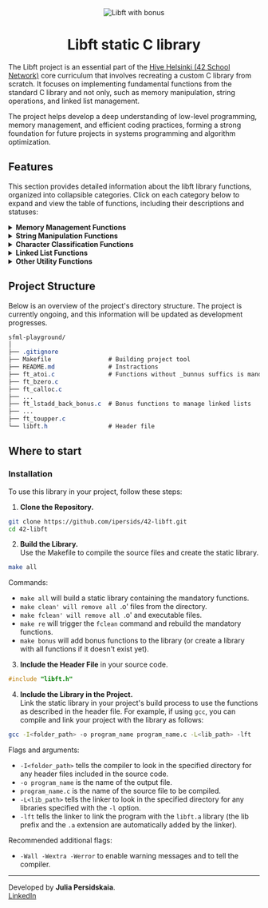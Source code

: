 <div align="center">
<picture>
  <img alt="Libft with bonus" src="https://github.com/ayogun/42-project-badges/blob/main/badges/libftm.png" />
</picture>
  
# Libft static C library

</div>

The Libft project is an essential part of the [Hive Helsinki (42 School Network)](https://www.hive.fi/en/curriculum) core curriculum that involves recreating a custom C library from scratch. It focuses on implementing fundamental functions from the standard C library and not only, such as memory manipulation, string operations, and linked list management.  

The project helps develop a deep understanding of low-level programming, memory management, and efficient coding practices, forming a strong foundation for future projects in systems programming and algorithm optimization.  

## Features  
This section provides detailed information about the libft library functions, organized into collapsible categories. Click on each category below to expand and view the table of functions, including their descriptions and statuses:
<details>
<summary><b>Memory Management Functions</b></summary>
Functions related to memory allocation and manipulation.

| Function        | Description                                           |
| :--------------: | ----------------------------------------------------- |
| `ft_bzero`       | Sets the first n bytes of the memory area to zero.   |
| `ft_calloc`      | Allocates memory for an array and initializes it to zero. |
| `ft_memchr`      | Locates the first occurrence of a byte in memory.    |
| `ft_memcmp`      | Compares the first n bytes of two memory areas.      |
| `ft_memcpy`      | Copies n bytes from one memory area to another.      |
| `ft_memmove`     | Moves n bytes from one memory area to another.      |
| `ft_memset`      | Fills the first n bytes of the memory area with a constant byte. |

</details>

<details>
<summary><b>String Manipulation Functions</b></summary>
Functions for handling and processing strings.

| Function        | Description                                           |
| :--------------: | ----------------------------------------------------- |
| `ft_atoi`        | Converts a string to an integer.                     |
| `ft_strdup`      | Duplicates a string.                                |
| `ft_strchr`      | Locates the first occurrence of a character in a string. |
| `ft_strlcat`     | Appends a string to another with size limit.        |
| `ft_strlcpy`     | Copies a string with size limit.                    |
| `ft_strlen`      | Returns the length of a string.                     |
| `ft_strncmp`     | Compares n bytes of two strings.                    |
| `ft_strnstr`     | Finds the first occurrence of a substring in a string. |
| `ft_strrchr`     | Locates the last occurrence of a character in a string. |
| `ft_strtrim`     | Removes leading and trailing characters from a string. |
| `ft_split`       | Splits a string into an array of substrings.        |
| `ft_strmapi`     | Applies a function to each character of a string and creates a new string. |
| `ft_substr`      | Extracts a substring from a string.                 |
| `ft_strjoin`     | Concatenates two strings into a new string.         |
| `ft_itoa`        | Converts an integer to a string.                    |
| `ft_striteri`    | Apply given function to each character of given string. |

</details>

<details>
<summary><b>Character Classification Functions</b></summary>
Functions for character testing and conversion.

| Function        | Description                                          |
| :-------------: | ---------------------------------------------------- |
| `ft_isalnum`     | Checks if a character is alphanumeric.              |
| `ft_isalpha`     | Checks if a character is alphabetic.                |
| `ft_isascii`     | Checks if a character is an ASCII character.        |
| `ft_isdigit`     | Checks if a character is a digit.                   |
| `ft_isprint`     | Checks if a character is printable.                 |
| `ft_toupper`     | Converts a character to uppercase.                  |
| `ft_tolower`     | Converts a character to lowercase.                  |

</details>

<details>
<summary><b>Linked List Functions</b></summary>
Functions for managing linked lists.

| Function        | Description                                           |
| ---------------- | ----------------------------------------------------- |
| `ft_lstadd_back` | Adds a new element at the end of the list.           |
| `ft_lstadd_front`| Adds a new element at the beginning of the list.    |
| `ft_lstclear`    | Deletes and frees all elements of the list.         |
| `ft_lstdelone`   | Deletes and frees a single element of the list.     |
| `ft_lstiter`     | Iterates over a list and applies a function to each element. |
| `ft_lstlast`     | Returns the last element of the list.               |
| `ft_lstmap`      | Applies a function to each element of the list and creates a new list. |
| `ft_lstnew`      | Creates a new list element.                         |
| `ft_lstsize`     | Returns the number of elements in the list.         |

</details>

<details>
<summary><b>Other Utility Functions</b></summary>
Additional functions for various utilities.

| Function        | Description                                           |
| ---------------- | ----------------------------------------------------- |
| `ft_putchar_fd` | Writes a character to a file descriptor.             |
| `ft_putendl_fd`  | Writes a string followed by a newline to a file descriptor. |
| `ft_putnbr_fd`   | Writes an integer to a file descriptor.             |
| `ft_putstr_fd`   | Writes a string to a file descriptor.               |

</details>

## Project Structure
Below is an overview of the project's directory structure. The project is currently ongoing, and this information will be updated as development progresses.  

```css
sfml-playground/
│
├── .gitignore
├── Makefile                # Building project tool
├── README.md               # Instractions
├── ft_atoi.c               # Functions without _bunnus suffics is mandatory
├── ft_bzero.c
├── ft_calloc.c
├── ...
├── ft_lstadd_back_bonus.c  # Bonus functions to manage linked lists
├── ...
├── ft_toupper.c
└── libft.h                 # Header file

```
## Where to start  
### Installation  
To use this library in your project, follow these steps:  
1. **Clone the Repository.**  
```sh
git clone https://github.com/ipersids/42-libft.git
cd 42-libft
```
2. **Build the Library.**    
Use the Makefile to compile the source files and create the static library.   
```sh
make all
```
Commands:   
- `make all` will build a static library containing the mandatory functions.  
- `make clean' will remove all `.o' files from the directory.  
- `make fclean' will remove all `.o' and executable files.  
- `make re` will trigger the `fclean` command and rebuild the mandatory functions.  
- `make bonus` will add bonus functions to the library (or create a library with all functions if it doesn't exist yet).

3. **Include the Header File** in your source code.
```c
#include "libft.h"
```
4. **Include the Library in the Project.**  
Link the static library in your project's build process to use the functions as described in the header file. For example, if using `gcc`, you can compile and link your project with the library as follows:
```sh
gcc -I<folder_path> -o program_name program_name.c -L<lib_path> -lft

```  
Flags and arguments:    
- `-I<folder_path>` tells the compiler to look in the specified directory for any header files included in the source code.   
- `-o program_name` is the name of the output file.  
- `program_name.c` is the name of the source file to be compiled.   
- `-L<lib_path>` tells the linker to look in the specified directory for any libraries specified with the `-l` option.  
- `-lft` tells the linker to link the program with the `libft.a` library (the lib prefix and the `.a` extension are automatically added by the linker).  

Recommended additional flags:  
- `-Wall -Wextra -Werror` to enable warning messages and to tell the compiler.
______________
Developed by **Julia Persidskaia**.   
[LinkedIn](https://www.linkedin.com/in/iuliia-persidskaia/)
